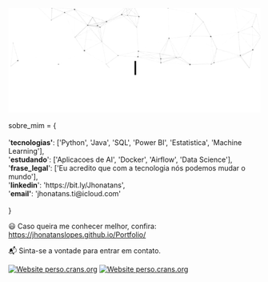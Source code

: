 <p align="center">
  <img src="https://github.com/jhonatanslopes/jhonatanslopes/raw/main/assets/header_github.gif" alt="Oi, seu o Jhonatans">
</p>


<p>sobre_mim = {<br>
  <br>
            '<b>tecnologias'</b>: ['Python', 'Java', 'SQL', 'Power BI', 'Estatistica', 'Machine Learning'],<br>
            '<b>estudando</b>': ['Aplicacoes de AI', 'Docker', 'Airflow', 'Data Science'],<br>
            '<b>frase_legal</b>': ['Eu acredito que com a tecnologia nós podemos mudar o mundo'],<br>
            '<b>linkedin</b>':  'https://bit.ly/Jhonatans',<br>
            '<b>email'</b>: 'jhonatans.ti@icloud.com'<br>
  <br>
}</p>

:smiley:  Caso queira me conhecer melhor, confira: https://jhonatanslopes.github.io/Portfolio/

:mailbox_with_mail: Sinta-se a vontade para entrar em contato.

[![Website perso.crans.org](https://img.shields.io/badge/LinkedIn-0077B5?style=for-the-badge&logo=linkedin&logoColor=white)](https://bit.ly/Jhonatans)
[![Website perso.crans.org](https://img.shields.io/badge/Gmail-D14836?style=for-the-badge&logo=gmail&logoColor=white)](jhonatans.ti@icloud.com)

<!---
Jhonatanslopes/Jhonatanslopes is a ✨ special ✨ repository because its `README.md` (this file) appears on your GitHub profile.
You can click the Preview link to take a look at your changes.
--->
